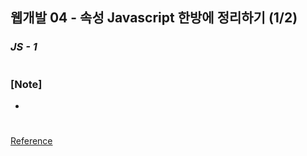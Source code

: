 ## 웹개발 04 - 속성 Javascript 한방에 정리하기 (1/2)

### _JS - 1_

#

### [Note]

-

#

[Reference](https://www.youtube.com/watch?v=2qJj7Uce06w&list=PLEOnZ6GeucBWCR_eYjmKuFykGAQylAl9M&index=4)
